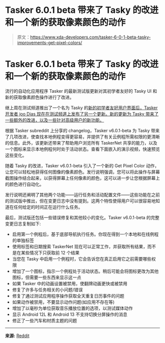 # Tasker 6.0.1 beta 带来了 Tasky 的改进和一个新的获取像素颜色的动作

> 原文：<https://www.xda-developers.com/tasker-6-0-1-beta-tasky-improvements-get-pixel-colors/>

# Tasker 6.0.1 beta 带来了 Tasky 的改进和一个新的获取像素颜色的动作

流行的自动化应用程序 Tasker 的最新测试版更新对其初学者友好的 Tasky UI 和新的获取像素颜色操作进行了改进。

继上周在测试频道推出了一个名为 Tasky 的[新的初学者友好用户界面后，Tasker 开发者 joo Dias 现在在测试频道上发布了另一个更新。新的更新为 Tasky 带来了一些额外的改进，以及一些针对高级用户的新功能。](https://www.xda-developers.com/tasky-new-users-learn-tasker/)

根据 Tasker subreddit 上分享的 changelog，Tasker v6.0.1-beta 为 Tasky 带来了几项改进，使查找本地例程变得更容易，并提供了有关云例程所需权限的更清晰的信息。此外，该更新还带来了帮助用户浏览所有 TaskerNet 共享的能力，以及一个图标来显示本地例程何时处于活动状态。查看下面嵌入的演示视频，快速预览这些变化。

随着 Tasky 的改进，Tasker v6.0.1-beta 引入了一个新的 Get Pixel Color 动作，让您可以轻松地获得任何图像的像素颜色。发行说明强调，您可以将此操作与屏幕截图操作结合起来，以获得屏幕上任何像素的颜色，这可以进一步让您根据屏幕上的颜色进行自动化。

发行说明还阐明了其他两个功能——运行任务和活动配置文件——这些功能在之前的测试版中推出，但在变更日志中没有提到。这两个特性使得用户可以很容易地知道在任何给定的时间正在运行什么任务。

最后，测试版还包括一些错误修复和其他较小的变化。Tasker v6.0.1-beta 的完整变更日志复制如下:

*   启用第一个例程后，基于底部导航执行任务。你现在得到一个本地和在线例程的单独标签
*   使用标签和日期搜索 TaskerNet 现在可以正常工作，并获取所有结果，而不是在某些情况下只获取前 12 个结果
*   当您在 Tasky 中启用一个例程时，它会告诉您在真正启用它之前需要哪些权限
*   增加了一个图标，指示一个例程处于活动状态。稍后可能会将图标更改为其他图标，但需要一些东西来显示这一点
*   如果 Tasker 中的动画设置被禁用，使翻牌动画更快或被禁用
*   修复了许多与任务相关的小问题/错误
*   修复了通过测试应用程序操作获取全天重复日历事件的问题
*   如果动作被禁用，不要显示动作问题(如应用不存在等)
*   增加了以毫秒为单位获取音乐播放位置的选项，以测试媒体动作
*   显示 Android 12L 和 Android 13 不支持切换分屏操作的消息
*   修正了一些汽车和材质主题的问题

* * *

**来源:** [Reddit](https://www.reddit.com/r/tasker/comments/tr9ff8/dev_tasker_601beta_running_tasks_and_active/)